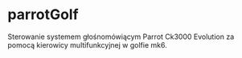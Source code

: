 # parrotGolf
Sterowanie systemem głośnomówiącym Parrot Ck3000 Evolution za pomocą kierowicy multifunkcyjnej w golfie mk6. 
